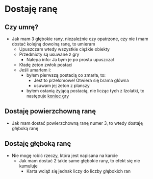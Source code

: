 # Dostaję ranę

## Czy umrę?
- Jak mam 3 głębokie rany, niezależnie czy opatrzone, czy nie i mam dostać kolejną dowolną ranę, to umieram
    - Upuszczam wtedy wszystkie ciężkie obiekty
    - Przedmioty są usuwane z gry
        - Nalepa info: Ja bym je po prostu upuszczał 
    - Kładę żeton zwłok postaci
    - Jeśli umarłem i:
        - byłem pierwszą postacią co zmarła, to:
            - Jest to przełomowe! Otwiera się brama główna 
            - usuwam jej żeton z planszy 
        - byłem ostanią żyjącą postacią, nie licząc tych z Izolatki, to następuje [koniec gry](../podstawowe-informacje/koniec-gry.md)

## Dostaję powierzchowną ranę
- Jak mam dostać powierzchowną ranę numer 3, to wtedy dostaję głęboką ranę

## Dostaję głęboką ranę
- Nie mogę robić rzeczy, która jest napisana na karcie
    - Jak mam dostać 2 takie same głębokie rany, to efekt się nie kumuluje
        - Karta wciąż się jednak liczy do liczby głębokich ran 